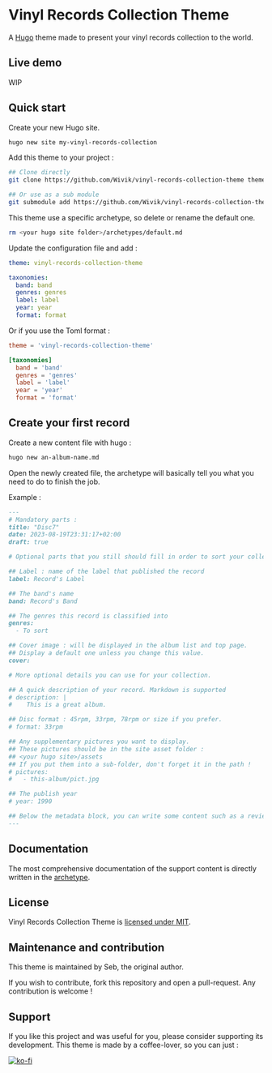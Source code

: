 # Vinyl Records Collection Theme

A [Hugo](https://gohugo.io) theme made to present your vinyl records collection to the world.

## Live demo

WIP

## Quick start

Create your new Hugo site.

```bash
hugo new site my-vinyl-records-collection
```

Add this theme to your project :

```bash
## Clone directly
git clone https://github.com/Wivik/vinyl-records-collection-theme themes/vinyl-records-collection-theme

## Or use as a sub module
git submodule add https://github.com/Wivik/vinyl-records-collection-theme themes/vinyl-records-collection-theme

```

This theme use a specific archetype, so delete or rename the default one.

```bash
rm <your hugo site folder>/archetypes/default.md
```

Update the configuration file and add :

```yaml
theme: vinyl-records-collection-theme

taxonomies:
  band: band
  genres: genres
  label: label
  year: year
  format: format
```

Or if you use the Toml format :

```toml
theme = 'vinyl-records-collection-theme'

[taxonomies]
  band = 'band'
  genres = 'genres'
  label = 'label'
  year = 'year'
  format = 'format'

```

## Create your first record

Create a new content file with hugo :

```bash
hugo new an-album-name.md
```

Open the newly created file, the archetype will basically tell you what you need to do to finish the job.

Example :

```markdown
---
# Mandatory parts :
title: "Disc7"
date: 2023-08-19T23:31:17+02:00
draft: true

# Optional parts that you still should fill in order to sort your collection

## Label : name of the label that published the record
label: Record's Label

## The band's name
band: Record's Band

## The genres this record is classified into
genres:
  - To sort

## Cover image : will be displayed in the album list and top page.
## Display a default one unless you change this value.
cover: 

# More optional details you can use for your collection.

## A quick description of your record. Markdown is supported
# description: |
#    This is a great album.

## Disc format : 45rpm, 33rpm, 78rpm or size if you prefer.
# format: 33rpm

## Any supplementary pictures you want to display.
## These pictures should be in the site asset folder :
## <your hugo site>/assets
## If you put them into a sub-folder, don't forget it in the path !
# pictures:
#   - this-album/pict.jpg

## The publish year
# year: 1990

## Below the metadata block, you can write some content such as a review or anything else you want. It'll be displayed in the album page.
---


```

## Documentation

The most comprehensive documentation of the support content is directly written in the [archetype](archetypes/default.md).

## License

Vinyl Records Collection Theme is [licensed under MIT](LICENSE).

## Maintenance and contribution

This theme is maintained by Seb, the original author.

If you wish to contribute, fork this repository and open a pull-request. Any contribution is welcome !

## Support

If you like this project and was useful for you, please consider supporting its development. This theme is made by a coffee-lover, so you can just :

[![ko-fi](https://ko-fi.com/img/githubbutton_sm.svg)](https://ko-fi.com/I2I1CL34H)

